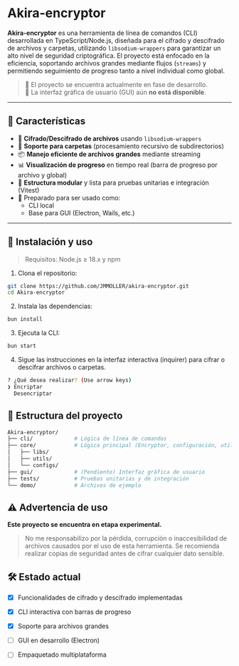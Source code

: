 # Akira-encryptor

**Akira-encryptor** es una herramienta de línea de comandos (CLI) desarrollada en TypeScript/Node.js, diseñada para el cifrado y descifrado de archivos y carpetas, utilizando `libsodium-wrappers` para garantizar un alto nivel de seguridad criptográfica. El proyecto está enfocado en la eficiencia, soportando archivos grandes mediante flujos (`streams`) y permitiendo seguimiento de progreso tanto a nivel individual como global.

> 🚧 El proyecto se encuentra actualmente en fase de desarrollo.  
> 🧪 La interfaz gráfica de usuario (GUI) aún **no está disponible**.

---

## 🧩 Características

- 🔐 **Cifrado/Descifrado de archivos** usando `libsodium-wrappers`
- 📂 **Soporte para carpetas** (procesamiento recursivo de subdirectorios)
- 📦 **Manejo eficiente de archivos grandes** mediante streaming
- 📊 **Visualización de progreso** en tiempo real (barra de progreso por archivo y global)
- 🧪 **Estructura modular** y lista para pruebas unitarias e integración (Vitest)
- 🧰 Preparado para ser usado como:
  - CLI local
  - Base para GUI (Electron, Wails, etc.)

---

## 🚀 Instalación y uso

> Requisitos: Node.js ≥ 18.x y npm

1. Clona el repositorio:

```bash
git clone https://github.com/JMMOLLER/akira-encryptor.git
cd Akira-encryptor
```
2. Instala las dependencias:

```bash
bun install
```

3. Ejecuta la CLI:

```bash
bun start
```

4. Sigue las instrucciones en la interfaz interactiva (inquirer) para cifrar o descifrar archivos o carpetas.

```bash
? ¿Qué desea realizar? (Use arrow keys)
❯ Encriptar
  Desencriptar
```

## 📁 Estructura del proyecto

```bash
Akira-encryptor/
├── cli/             # Lógica de línea de comandos
├── core/            # Lógica principal (Encryptor, configuración, utilidades)
│   ├── libs/
│   ├── utils/
│   └── configs/
├── gui/             # (Pendiente) Interfaz gráfica de usuario
├── tests/           # Pruebas unitarias y de integración
└── demo/            # Archivos de ejemplo
```

## ⚠️ Advertencia de uso

**Este proyecto se encuentra en etapa experimental.**
> No me responsabilizo por la pérdida, corrupción o inaccesibilidad de archivos causados por el uso de esta herramienta.
> Se recomienda realizar copias de seguridad antes de cifrar cualquier dato sensible.

## 🛠️ Estado actual

- [x] Funcionalidades de cifrado y descifrado implementadas

- [x] CLI interactiva con barras de progreso

- [x] Soporte para archivos grandes

- [ ] GUI en desarrollo (Electron)

- [ ] Empaquetado multiplataforma